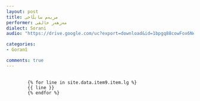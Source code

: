 ```yaml
---
layout: post
title: مریەم سابڵاخی
performer: مەزهەر خالقی
dialect: Sorani
audio: "https://drive.google.com/uc?export=download&id=1bpgq88cowFox6Ne1PY3l8ll-GwYFFaHp"

categories:
- Goranî

comments: true
---
```


<div class="language-plaintext highlighter-rouge">
    <div class="highlight">
        <pre class="highlight">
            <code>
        {% for line in site.data.item9.item.lg %}
        {{ line }}
        {% endfor %}
            </code>
        </pre>
    </div>
</div>

